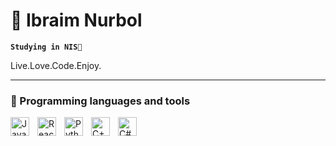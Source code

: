 # 🚀 Ibraim Nurbol

**`Studying in NIS🌱`**

Live.Love.Code.Enjoy.

---

### 🔭 Programming languages and tools
<p align="left">
<img align="left" alt="JavaScript" width="30px" style="padding-right:10px;" src="https://cdn.jsdelivr.net/gh/devicons/devicon/icons/javascript/javascript-plain.svg" />
<img align="left" alt="React" width="30px" style="padding-right:10px;" src="https://cdn.jsdelivr.net/gh/devicons/devicon/icons/react/react-original.svg" />
<img align="left" alt="Python" width="30px" style="padding-right:10px;" src="https://cdn.jsdelivr.net/gh/devicons/devicon/icons/python/python-original.svg" />
  <img align="left" alt="C++" width="30px" style="padding-right:10px;" src="https://www.google.com/url?sa=i&url=https%3A%2F%2Fwww.codeguru.com%2Fcplusplus%2Fan-introduction-to-sequence-containers-in-c%2F&psig=AOvVaw0UgzReIYv8NG5ht_zmcC2B&ust=1740162798165000&source=images&cd=vfe&opi=89978449&ved=0CBQQjRxqFwoTCKj9vN3x0osDFQAAAAAdAAAAABAE" />
  <img align="left" alt="C#" width="30px" style="padding-right:10px;" src="[https://www.google.com/url?sa=i&url=https%3A%2F%2Fwww.pngwing.com%2Fen%2Fsearch%3Fq%3DC%2523%2B.NET&psig=AOvVaw3Cvjnq7Nl9bHE4MRMqSSZd&ust=1740162844433000&source=images&cd=vfe&opi=89978449&ved=0CBQQjRxqFwoTCJC3kfTx0osDFQAAAAAdAAAAABAE](https://www.google.com/url?sa=i&url=https%3A%2F%2Ficonduck.com%2Ficons%2F27153%2Fc-sharp-c&psig=AOvVaw3Cvjnq7Nl9bHE4MRMqSSZd&ust=1740162844433000&source=images&cd=vfe&opi=89978449&ved=0CBQQjRxqFwoTCJC3kfTx0osDFQAAAAAdAAAAABAR)" />
</p>
<br />

